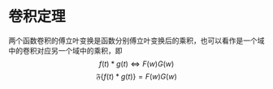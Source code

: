 # 卷积定理
两个函数卷积的傅立叶变换是函数分别傅立叶变换后的乘积，也可以看作是一个域中的卷积对应另一个域中的乘积，即
$$
f(t)*g(t) \Longleftrightarrow F(w)G(w)
$$
$$
\mathfrak{F}\{f(t)*g(t)\} = F(w)G(w)
$$

